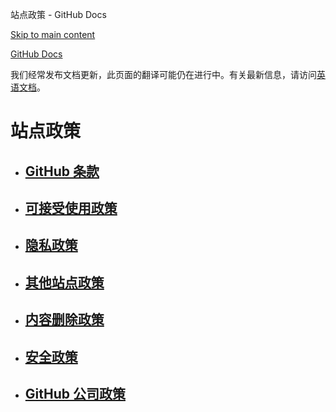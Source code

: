 站点政策 - GitHub Docs

[Skip to main content](#main-content)

[](/zh)[GitHub Docs](/zh)

我们经常发布文档更新，此页面的翻译可能仍在进行中。有关最新信息，请访问[英语文档](/en)。

站点政策
==========

* [GitHub 条款](/zh/site-policy/github-terms)
  ----------

* [可接受使用政策](/zh/site-policy/acceptable-use-policies)
  ----------

* [隐私政策](/zh/site-policy/privacy-policies)
  ----------

* [其他站点政策](/zh/site-policy/other-site-policies)
  ----------

* [内容删除政策](/zh/site-policy/content-removal-policies)
  ----------

* [安全政策](/zh/site-policy/security-policies)
  ----------

* [GitHub 公司政策](/zh/site-policy/github-company-policies)
  ----------
